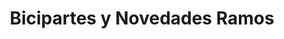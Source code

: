 ---
title: "Bicipartes y Novedades Ramos"
url: /zacatecas/bicipartes-y-novedades-ramos/
shop: bicicleta
---